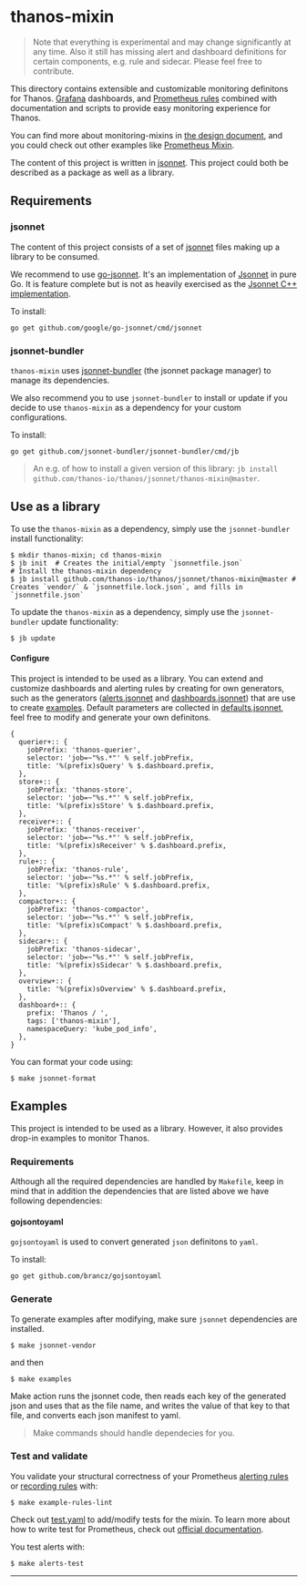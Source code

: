 # thanos-mixin

> Note that everything is experimental and may change significantly at any time.
> Also it still has missing alert and dashboard definitions for certain components, e.g. rule and sidecar. Please feel free to contribute.

This directory contains extensible and customizable monitoring definitons for Thanos. [Grafana](http://grafana.com/) dashboards, and [Prometheus rules](https://prometheus.io/docs/prometheus/latest/configuration/recording_rules/) combined with documentation and scripts to provide easy monitoring experience for Thanos.

You can find more about monitoring-mixins in [the design document](https://docs.google.com/document/d/1A9xvzwqnFVSOZ5fD3blKODXfsat5fg6ZhnKu9LK3lB4/edit#heading=h.gt9r2h2gklj3), and you could check out other examples like [Prometheus Mixin](https://github.com/prometheus/prometheus/tree/master/documentation/prometheus-mixin).

The content of this project is written in [jsonnet](http://jsonnet.org/). This project could both be described as a package as well as a library.

## Requirements

### jsonnet

The content of this project consists of a set of [jsonnet](http://jsonnet.org/) files making up a library to be consumed.

We recommend to use [go-jsonnet](https://github.com/google/go-jsonnet). It's an implementation of [Jsonnet](http://jsonnet.org/) in pure Go. It is feature complete but is not as heavily exercised as the [Jsonnet C++ implementation](https://github.com/google/jsonnet).

To install:

```shell
go get github.com/google/go-jsonnet/cmd/jsonnet
```

### jsonnet-bundler

`thanos-mixin` uses [jsonnet-bundler](https://github.com/jsonnet-bundler/jsonnet-bundler#install) (the jsonnet package manager) to manage its dependencies.

We also recommend you to use `jsonnet-bundler` to install or update if you decide to use `thanos-mixin` as a dependency for your custom configurations.

To install:

```shell
go get github.com/jsonnet-bundler/jsonnet-bundler/cmd/jb
```

> An e.g. of how to install a given version of this library: `jb install github.com/thanos-io/thanos/jsonnet/thanos-mixin@master`.

## Use as a library

To use the `thanos-mixin` as a dependency, simply use the `jsonnet-bundler` install functionality:
```shell
$ mkdir thanos-mixin; cd thanos-mixin
$ jb init  # Creates the initial/empty `jsonnetfile.json`
# Install the thanos-mixin dependency
$ jb install github.com/thanos-io/thanos/jsonnet/thanos-mixin@master # Creates `vendor/` & `jsonnetfile.lock.json`, and fills in `jsonnetfile.json`
```

To update the `thanos-mixin` as a dependency, simply use the `jsonnet-bundler` update functionality:
```shell
$ jb update
```

#### Configure

This project is intended to be used as a library. You can extend and customize dashboards and alerting rules by creating for own generators, such as the generators ([alerts.jsonnet](alerts.jsonnet) and [dashboards.jsonnet](dashboards.jsonnet)) that are use to create [examples](examples). Default parameters are collected in [defaults.jsonnet](defaults.jsonnet), feel free to modify and generate your own definitons.

[embedmd]:# (defaults.libsonnet)
```libsonnet
{
  querier+:: {
    jobPrefix: 'thanos-querier',
    selector: 'job=~"%s.*"' % self.jobPrefix,
    title: '%(prefix)sQuery' % $.dashboard.prefix,
  },
  store+:: {
    jobPrefix: 'thanos-store',
    selector: 'job=~"%s.*"' % self.jobPrefix,
    title: '%(prefix)sStore' % $.dashboard.prefix,
  },
  receiver+:: {
    jobPrefix: 'thanos-receiver',
    selector: 'job=~"%s.*"' % self.jobPrefix,
    title: '%(prefix)sReceiver' % $.dashboard.prefix,
  },
  rule+:: {
    jobPrefix: 'thanos-rule',
    selector: 'job=~"%s.*"' % self.jobPrefix,
    title: '%(prefix)sRule' % $.dashboard.prefix,
  },
  compactor+:: {
    jobPrefix: 'thanos-compactor',
    selector: 'job=~"%s.*"' % self.jobPrefix,
    title: '%(prefix)sCompact' % $.dashboard.prefix,
  },
  sidecar+:: {
    jobPrefix: 'thanos-sidecar',
    selector: 'job=~"%s.*"' % self.jobPrefix,
    title: '%(prefix)sSidecar' % $.dashboard.prefix,
  },
  overview+:: {
    title: '%(prefix)sOverview' % $.dashboard.prefix,
  },
  dashboard+:: {
    prefix: 'Thanos / ',
    tags: ['thanos-mixin'],
    namespaceQuery: 'kube_pod_info',
  },
}
```

You can format your code using:
```shell
$ make jsonnet-format
```

## Examples

This project is intended to be used as a library. However, it also provides drop-in examples to monitor Thanos.

### Requirements

Although all the required dependencies are handled by `Makefile`, keep in mind that in addition the dependencies that are listed above we have following dependencies:

#### gojsontoyaml

`gojsontoyaml` is used to convert generated `json` definitons to `yaml`.

To install:
```shell
go get github.com/brancz/gojsontoyaml
```

### Generate

To generate examples after modifying, make sure `jsonnet` dependencies are installed.
```shell
$ make jsonnet-vendor
```

and then

```shell
$ make examples
```

Make action runs the jsonnet code, then reads each key of the generated json and uses that as the file name, and writes the value of that key to that file, and converts each json manifest to yaml.

> Make commands should handle dependecies for you.

### Test and validate

You validate your structural correctness of your Prometheus [alerting rules](https://prometheus.io/docs/prometheus/latest/configuration/alerting_rules/) or [recording rules](https://prometheus.io/docs/prometheus/latest/configuration/recording_rules/) with:

```shell
$ make example-rules-lint
```

Check out [test.yaml](examples/alerts/tests.yaml) to add/modify tests for the mixin. To learn more about how to write test for Prometheus, check out [official documentation](https://www.prometheus.io/docs/prometheus/latest/configuration/unit_testing_rules/).

You test alerts with:

```shell
$ make alerts-test
```

---
